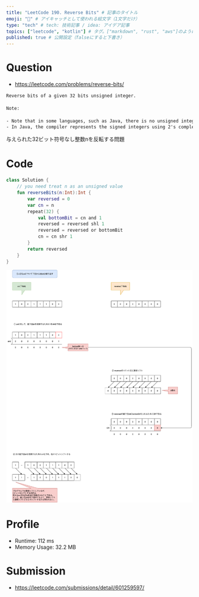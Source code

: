 ```yaml
---
title: "LeetCode 190. Reverse Bits" # 記事のタイトル
emoji: "🤨" # アイキャッチとして使われる絵文字（1文字だけ）
type: "tech" # tech: 技術記事 / idea: アイデア記事
topics: ["leetcode", "kotlin"] # タグ。["markdown", "rust", "aws"]のように指定する
published: true # 公開設定（falseにすると下書き）
---
```


# Question

- https://leetcode.com/problems/reverse-bits/

~~~txt
Reverse bits of a given 32 bits unsigned integer.

Note:

- Note that in some languages, such as Java, there is no unsigned integer type. In this case, both input and output will be given as a signed integer type. They should not affect your implementation, as the integer's internal binary representation is the same, whether it is signed or unsigned.
- In Java, the compiler represents the signed integers using 2's complement notation. Therefore, in Example 2 above, the input represents the signed integer -3 and the output represents the signed integer -1073741825.
~~~

与えられた32ビット符号なし整数nを反転する問題

# Code

~~~kotlin
class Solution {
    // you need treat n as an unsigned value
    fun reverseBits(n:Int):Int {
        var reversed = 0
        var cn = n
        repeat(32) {
            val bottomBit = cn and 1
            reversed = reversed shl 1
            reversed = reversed or bottomBit
            cn = cn shr 1
        }
        return reversed
    }
}
~~~


![](/images/az-leetcode-kotlin-190/reverse-bits.drawio.png)

# Profile
- Runtime: 112 ms
- Memory Usage: 32.2 MB

# Submission
- https://leetcode.com/submissions/detail/601259597/
